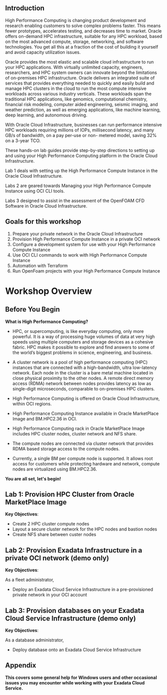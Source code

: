## Introduction

High Performance Computing is changing product development and research enabling customers to solve complex problems faster. This means fewer prototypes, accelerates testing, and decreases time to market. Oracle offers on-demand HPC infrastructure, suitable for any HPC workload, based on the most advanced compute, storage, networking, and software technologies. You get all this at a fraction of the cost of building it yourself and avoid capacity utilization issues.

Oracle provides the most elastic and scalable cloud infrastructure to run your HPC applications. With virtually unlimited capacity, engineers, researchers, and HPC system owners can innovate beyond the limitations of on-premises HPC infrastructure. Oracle delivers an integrated suite of services that provides everything needed to quickly and easily build and manage HPC clusters in the cloud to run the most compute intensive workloads across various industry verticals. These workloads span the traditional HPC applications, like genomics, computational chemistry, financial risk modeling, computer aided engineering, seismic imaging, and weather prediction, as well as emerging applications, like machine learning, deep learning, and autonomous driving.

With Oracle Cloud Infrastructure, businesses can run performance intensive HPC workloads requiring millions of IOPs, millisecond latency, and many GB/s of bandwidth, on a pay per-use or non- metered model, saving 32% on a 3-year TCO.

These hands-on lab guides provide step-by-step directions to setting up and using your High Performance Computing platform in the Oracle Cloud Infrastructure.

Lab 1 deals with setting up the High Performance Compute Instance in the Oracle Cloud Infrastructure.

Labs 2 are geared towards Managing your High Performance Compute Instance using OCI CLI tools.

Labs 3 designed to assist in the assessment of the OpenFOAM CFD Software in Oracle Cloud Infrastructure.



## Goals for this workshop
1. Prepare your private network in the Oracle Cloud Infrastructure
2. Provision High Performance Compute Instance in a private OCI network
3. Configure a development system for use with your High Performance Compute Instance
4. Use OCI CLI commands to work with High Performance Compute Instance
5. Automation with Terraform
6. Run OpenFoam projects with your High Performance Compute Instance



# Workshop Overview

## Before You Begin
**What is High Performance Computing?**

- HPC, or supercomputing, is like everyday computing, only more powerful. It is a way of processing huge volumes of data at very high speeds using multiple computers and storage devices as a cohesive fabric. HPC makes it possible to explore and find answers to some of the world’s biggest problems in science, engineering, and business.

- A cluster network is a pool of high performance computing (HPC) instances that are connected with a high-bandwidth, ultra low-latency network. Each node in the cluster is a bare metal machine located in close physical proximity to the other nodes. A remote direct memory access (RDMA) network between nodes provides latency as low as single-digit microseconds, comparable to on-premises HPC clusters.

- High Performance Computing is offered on Oracle Cloud Infrastructure, within OCI regions.
- High Performance Computing Instance available in Oracle MarketPlace Image and BM.HPC2.36 in OCI.
- High Performance Computing rack in Oracle MarketPlace Image includes HPC cluster nodes, cluster network and NFS share.
- The compute nodes are connected via cluster network that provides RDMA based storage access to the compute nodes.
- Currently, a single BM per compute node is supported. It allows root access for customers
while protecting hardware and network, compute nodes are virtualized using BM.HPC2.36.


**You are all set, let's begin!**


## Lab 1: Provision HPC Cluster from Oracle MarketPlace Image

**Key Objectives**:
- Create 2 HPC cluster compute nodes 
- Layout a secure cluster network for the HPC nodes and bastion nodes
- Create NFS share between custer nodes



## Lab 2: Provision Exadata Infrastructure in a private OCI network (demo only)

**Key Objectives**:

As a fleet administrator,
- Deploy an Exadata Cloud Service Infrastructure in a pre-provisioned private network in your OCI account


## Lab 3: Provision databases on your Exadata Cloud Service Infrastructure (demo only)

**Key Objectives**:

As a database administrator,
- Deploy database onto an Exadata Cloud Service Infrastructure


## Appendix

**This covers some general help for Windows users and other occasional issues you may encounter while working with your Exadata Cloud Service.**
